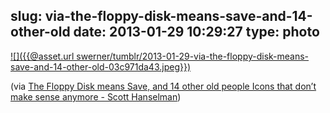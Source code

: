 slug: via-the-floppy-disk-means-save-and-14-other-old
date: 2013-01-29 10:29:27
type: photo
---

[![]({{@asset.url swerner/tumblr/2013-01-29-via-the-floppy-disk-means-save-and-14-other-old-03c971da43.jpeg}})](http://www.hanselman.com/blog/TheFloppyDiskMeansSaveAnd14OtherOldPeopleIconsThatDontMakeSenseAnymore.aspx)

(via [The Floppy Disk means Save, and 14 other old people Icons that don’t make sense anymore - Scott Hanselman](http://www.hanselman.com/blog/TheFloppyDiskMeansSaveAnd14OtherOldPeopleIconsThatDontMakeSenseAnymore.aspx))
